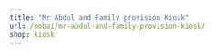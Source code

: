 ```yaml
---
title: "Mr Abdul and Family provision Kiosk"
url: /mobai/mr-abdul-and-family-provision-kiosk/
shop: kiosk
---
```

